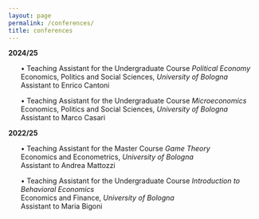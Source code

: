 ```yaml
---
layout: page
permalink: /conferences/
title: conferences
---
```


<div class="projects">

<p><b>2024/25</b></p>
  
<p style="margin-left: 25px;"> <span style="color: var(--global-theme-color);">•</span> <span style="color: var(--global-theme-color);">Teaching Assistant</span> for the Undergraduate Course <span style="color: var(--global-theme-color);"><i>Political Economy</i></span> <br> Economics, Politics and Social Sciences, <i> University of Bologna </i> <br> Assistant to <span style="color: var(--global-theme-color);">Enrico Cantoni</span> </p>

<p style="margin-left: 25px;"> <span style="color: var(--global-theme-color);">•</span> <span style="color: var(--global-theme-color);">Teaching Assistant</span> for the Undergraduate Course <span style="color: var(--global-theme-color);"><i>Microeconomics</i></span> <br> Economics, Politics and Social Sciences, <i> University of Bologna </i> <br> Assistant to <span style="color: var(--global-theme-color);">Marco Casari</span> </p>

<p><b>2022/25</b></p>

<p style="margin-left: 25px;"> <span style="color: var(--global-theme-color);">•</span> <span style="color: var(--global-theme-color);">Teaching Assistant</span> for the Master Course <span style="color: var(--global-theme-color);"><i>Game Theory</i></span> <br> Economics and Econometrics, <i> University of Bologna </i> <br> Assistant to <span style="color: var(--global-theme-color);">Andrea Mattozzi</span> </p>

<p style="margin-left: 25px;"> <span style="color: var(--global-theme-color);">•</span> <span style="color: var(--global-theme-color);">Teaching Assistant</span> for the Undergraduate Course <span style="color: var(--global-theme-color);"><i>Introduction to Behavioral Economics</i></span> <br> Economics and Finance, <i> University of Bologna </i> <br> Assistant to <span style="color: var(--global-theme-color);">Maria Bigoni</span> </p>

</div>
